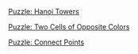 [Puzzle: Hanoi Towers](http://dm.compsciclub.ru/app/quiz-hanoi-towers)

[Puzzle: Two Cells of Opposite Colors](http://dm.compsciclub.ru/app/quiz-opposite-colors)

[Puzzle: Connect Points](http://dm.compsciclub.ru/app/quiz-regular-graph)
